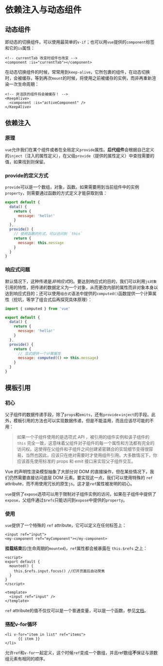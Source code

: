 # 依赖注入与动态组件

## 动态组件

即动态的切换组件。可以使用最简单的`v-if`；也可以用`vue`提供的`component`标签和它的`is`属性：

```vue
<!-- currentTab 改变时组件也改变 -->
<component :is="currentTab"></component>
```

在动态切换组件的时候，常常用到`keep-alive`，它所包裹的组件，在动态切换时，会被缓存，等到再次`mount`的时候，将使用之前被缓存的实例，而非再重新渲染一次生命周期：

```vue
<!-- 非活跃的组件将会被缓存！ -->
<KeepAlive>
  <component :is="activeComponent" />
</KeepAlive>
```

## 依赖注入

### 原理

`vue`允许我们在某个组件或者在全局定义`provide`属性。**后代组件**会根据自己定义的`inject`（注入的属性定义），在父级`provide`（提供的属性定义）中查找需要的值，如果找到则保留。

### provide的定义方式

`provide`可以是一个数组，对象，函数。如果需要用到当前组件中的实例`property`，则需要通过函数的方式定义才能获取到值：

```js
export default {
  data() {
    return {
      message: 'hello!'
    }
  },
  provide() {
    // 使用函数的形式，可以访问到 `this`
    return {
      message: this.message
    }
  }
}
```

### 响应式问题

默认情况下，这种传递是*非响应式*的。要达到响应式的目的，我们可以利用`js对象`引用的特性，把传递的数据定义为一个对象，从而更改内部的属性而非对象本身以达到响应式目的；还可以使用`组合式`语法中提供的`computed()`函数提供一个计算属性（挖坑，等学了组合式后再探究具体原理）：

```js
import { computed } from 'vue'

export default {
  data() {
    return {
      message: 'hello!'
    }
  },
  provide() {
    return {
      // 显式提供一个计算属性
      message: computed(() => this.message)
    }
  }
}
```

## 模板引用

### 初心

父子组件的数据传递手段，除了`props`和`emits`，还有`provide`+`inject`的手段。此外，模板引用的方法也可以实现数据传递，但是不能滥用，而且应该尽可能的不用：

> 如果一个子组件使用的是选项式 API ，被引用的组件实例和该子组件的 `this` 完全一致，这意味着父组件对子组件的每一个属性和方法都有完全的访问权。这使得在父组件和子组件之间创建紧密耦合的实现细节变得很容易，当然也因此，应该只在绝对需要时才使用组件引用。大多数情况下，你应该首先使用标准的 props 和 emit 接口来实现父子组件交互。

 Vue 的声明性渲染模型抽象了大部分对 DOM 的直接操作，但在某些情况下，我们仍然需要直接访问底层 DOM 元素。要实现这一点，我们可以使用特殊的 `ref` attribute，而不用使用冗长的原生`js`。这才是`ref`属性被发明的初心。

`vue`提供了`expose`选项可以用于限制对子组件实例的访问，如果在子组件中提供了`expose`，父组件通过`$refs`只能访问到`expose`中提供的`property`。

### 使用

`vue`提供了一个特殊的 `ref` attribute，它可以定义在任何标签上：

```vue
<input ref="input">
<my-component ref="myComponent"></my-component>
```

**挂载结束**后(生命周期的`mounted`)，`ref`属性都会被暴露在 `this.$refs` 之上：

```vue
<script>
export default {
  mounted() {
    this.$refs.input.focus() //打开页面后自动聚焦
  }
}
</script>

<template>
  <input ref="input" />
</template>
```

`ref` attribute的值不仅仅可以是一个普通变量，可以是一个函数，参见[文档](https://cn.vuejs.org/guide/essentials/template-refs.html#function-refs)。

### 搭配v-for循环

```vue
<li v-for="item in list" ref="items">
      {{ item }}
</li>
```

允许`ref`和`v-for`一起定义，这个时候`ref`变成一个数组，并且ref数组**不**保证与源数组元素有相同的顺序。

